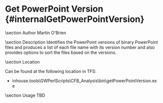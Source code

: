 Get PowerPoint Version {#internalGetPowerPointVersion}
===========================================

\section Author
Martin O'Brien

\section Description
Identifies the PowerPoint versions of binary PowerPoint files and produces a list of each file name with its version number and also provides options to sort the files based on the versions.

\section Location

Can be found at the following location in TFS:

- inhouse.tools\GWPerlScripts\CFB_Analysis\bin\getPowerPointVersion.exe

\section Usage
TBD